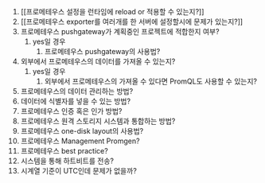 1. [[프로메테우스 설정을 런타임에 reload or 적용할 수 있는지?]]
2. [[프로메테우스 exporter를 여러개를 한 서버에 설정할시에 문제가 있는지?]]
3. 프로메테우스 pushgateway가 계획중인 프로젝트에 적합한지 여부?
	1. yes일 경우
		1. 프로메테우스 pushgateway의 사용법?
4. 외부에서 프로메테우스의 데이터를 가져올 수 있는지?
	1. yes일 경우
		1. 외부에서 프로메테우스의 가져올 수 있다면 PromQL도 사용할 수 있는지?
5. 프로메테우스의 데이터 관리하는 방법?
6. 데이터에 식별자를 넣을 수 있는 방법?
7. 프로메테우스 인증 혹은 인가 방법?
8. 프로메테우스 원격 스토리지 시스템과 통합하는 방법?
9. 프로메테우스 one-disk layout의 사용법?
10. 프로메테우스 Management Promgen?
11. 프로메테우스 best practice?
12. 시스템을 통해 하트비트를 전송?
13. 시계열 기준이 UTC인데 문제가 없을까?
